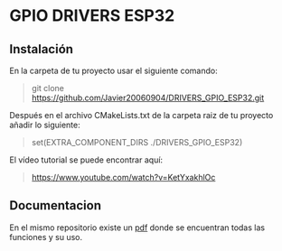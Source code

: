 # GPIO DRIVERS ESP32

## Instalación
En la carpeta de tu proyecto usar el siguiente comando:
> git clone https://github.com/Javier20060904/DRIVERS_GPIO_ESP32.git

Después en el archivo CMakeLists.txt de la carpeta raiz de tu proyecto añadir lo siguiente:
> set(EXTRA_COMPONENT_DIRS ./DRIVERS_GPIO_ESP32)

El vídeo tutorial se puede encontrar aquí:
> https://www.youtube.com/watch?v=KetYxakhlOc

## Documentacion
En el mismo repositorio existe un [pdf](https://github.com/Javier20060904/DRIVERS_GPIO_ESP32/blob/main/Documentacion.pdf) donde se encuentran todas las funciones y su uso. 
